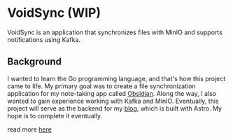 # VoidSync (WIP)

VoidSync is an application that synchronizes files with MinIO and supports
notifications using Kafka.

## Background

I wanted to learn the Go programming language, and that's how this project came
to life. My primary goal was to create a file synchronization application for my
note-taking app called [Obsidian](https://obsidian.md/). Along the way, I also
wanted to gain experience working with Kafka and MinIO. Eventually, this project
will serve as the backend for my [blog](https://github.com/LoneExile/blog),
which is built with Astro. My hope is to complete it eventually.

read more [here](https://github.com/LoneExile/blog#storage)
